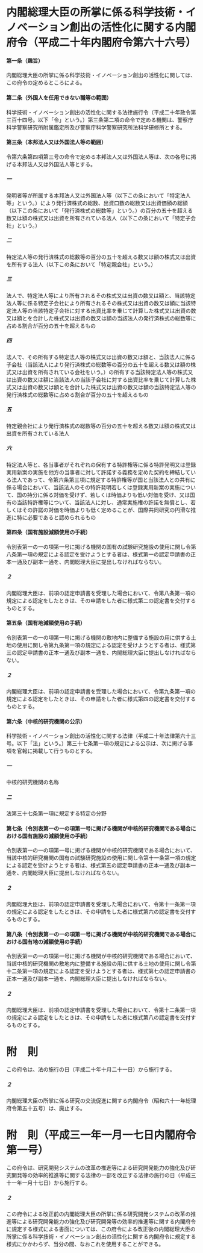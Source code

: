 # 内閣総理大臣の所掌に係る科学技術・イノベーション創出の活性化に関する内閣府令（平成二十年内閣府令第六十六号）
#### 第一条（趣旨）
内閣総理大臣の所掌に係る科学技術・イノベーション創出の活性化に関しては、この府令の定めるところによる。
#### 第二条（外国人を任用できない職等の範囲）
科学技術・イノベーション創出の活性化に関する法律施行令（平成二十年政令第三百十四号。以下「令」という。）第三条第二項の命令で定める機関は、警察庁科学警察研究所附属鑑定所及び警察庁科学警察研究所法科学研修所とする。
#### 第三条（本邦法人又は外国法人等の範囲）
令第六条第四項第三号の命令で定める本邦法人又は外国法人等は、次の各号に掲げる本邦法人又は外国法人等とする。
##### 一
発明者等が所属する本邦法人又は外国法人等（以下この条において「特定法人等」という。）により発行済株式の総数、出資口数の総数又は出資価額の総額（以下この条において「発行済株式の総数等」という。）の百分の五十を超える数又は額の株式又は出資を所有されている法人（以下この条において「特定子会社」という。）
##### 二
特定法人等の発行済株式の総数等の百分の五十を超える数又は額の株式又は出資を所有する法人（以下この条において「特定親会社」という。）
##### 三
法人で、特定法人等により所有されるその株式又は出資の数又は額と、当該特定法人等に係る特定子会社により所有されるその株式又は出資の数又は額に当該特定法人等の当該特定子会社に対する出資比率を乗じて計算した株式又は出資の数又は額とを合計した株式又は出資の数又は額の当該法人の発行済株式の総数等に占める割合が百分の五十を超えるもの
##### 四
法人で、その所有する特定法人等の株式又は出資の数又は額と、当該法人に係る子会社（当該法人により発行済株式の総数等の百分の五十を超える数又は額の株式又は出資を所有されている会社をいう。）の所有する当該特定法人等の株式又は出資の数又は額に当該法人の当該子会社に対する出資比率を乗じて計算した株式又は出資の数又は額とを合計した株式又は出資の数又は額の当該特定法人等の発行済株式の総数等に占める割合が百分の五十を超えるもの
##### 五
特定親会社により発行済株式の総数等の百分の五十を超える数又は額の株式又は出資を所有されている法人
##### 六
特定法人等と、各当事者がそれぞれの保有する特許権等に係る特許発明又は登録実用新案の実施を他方の当事者に対して許諾する義務を定めた契約を締結している法人であって、令第六条第三項に規定する特許権等が国と当該法人との共有に係る場合において、当該法人のその特許発明若しくは登録実用新案の実施について、国の持分に係る対価を受けず、若しくは時価よりも低い対価を受け、又は国有の当該特許権等について、当該法人に対し、通常実施権の許諾を無償とし、若しくはその許諾の対価を時価よりも低く定めることが、国際共同研究の円滑な推進に特に必要であると認められるもの
#### 第四条（国有施設減額使用の手続）
令別表第一の一の項第一号に掲げる機関の国有の試験研究施設の使用に関し令第八条第一項の規定による認定を受けようとする者は、様式第一の認定申請書の正本一通及び副本一通を、内閣総理大臣に提出しなければならない。
##### ２
内閣総理大臣は、前項の認定申請書を受理した場合において、令第八条第一項の規定による認定をしたときは、その申請をした者に様式第二の認定書を交付するものとする。
#### 第五条（国有地減額使用の手続）
令別表第一の一の項第一号に掲げる機関の敷地内に整備する施設の用に供する土地の使用に関し令第九条第一項の規定による認定を受けようとする者は、様式第三の認定申請書の正本一通及び副本一通を、内閣総理大臣に提出しなければならない。
##### ２
内閣総理大臣は、前項の認定申請書を受理した場合において、令第九条第一項の規定による認定をしたときは、その申請をした者に様式第四の認定書を交付するものとする。
#### 第六条（中核的研究機関の公示）
科学技術・イノベーション創出の活性化に関する法律（平成二十年法律第六十三号。以下「法」という。）第三十七条第一項の規定による公示は、次に掲げる事項を官報に掲載して行うものとする。
##### 一
中核的研究機関の名称
##### 二
法第三十七条第一項に規定する特定の分野
#### 第七条（令別表第一の一の項第一号に掲げる機関が中核的研究機関である場合における国有施設の減額使用の手続）
令別表第一の一の項第一号に掲げる機関が中核的研究機関である場合において、当該中核的研究機関の国有の試験研究施設の使用に関し令第十一条第一項の規定による認定を受けようとする者は、様式第五の認定申請書の正本一通及び副本一通を、内閣総理大臣に提出しなければならない。
##### ２
内閣総理大臣は、前項の認定申請書を受理した場合において、令第十一条第一項の規定による認定をしたときは、その申請をした者に様式第六の認定書を交付するものとする。
#### 第八条（令別表第一の一の項第一号に掲げる機関が中核的研究機関である場合における国有地の減額使用の手続）
令別表第一の一の項第一号に掲げる機関が中核的研究機関である場合において、当該中核的研究機関の敷地内に整備する施設の用に供する土地の使用に関し令第十二条第一項の規定による認定を受けようとする者は、様式第七の認定申請書の正本一通及び副本一通を、内閣総理大臣に提出しなければならない。
##### ２
内閣総理大臣は、前項の認定申請書を受理した場合において、令第十二条第一項の規定による認定をしたときは、その申請をした者に様式第八の認定書を交付するものとする。
# 附　則
この府令は、法の施行の日（平成二十年十月二十一日）から施行する。
##### ２
内閣総理大臣の所掌に係る研究の交流促進に関する内閣府令（昭和六十一年総理府令第五十五号）は、廃止する。
# 附　則（平成三一年一月一七日内閣府令第一号）
この府令は、研究開発システムの改革の推進等による研究開発能力の強化及び研究開発等の効率的推進等に関する法律の一部を改正する法律の施行の日（平成三十一年一月十七日）から施行する。
##### ２
この府令による改正前の内閣総理大臣の所掌に係る研究開発システムの改革の推進等による研究開発能力の強化及び研究開発等の効率的推進等に関する内閣府令に規定する様式による書面については、この府令による改正後の内閣総理大臣の所掌に係る科学技術・イノベーション創出の活性化に関する内閣府令に規定する様式にかかわらず、当分の間、なおこれを使用することができる。
